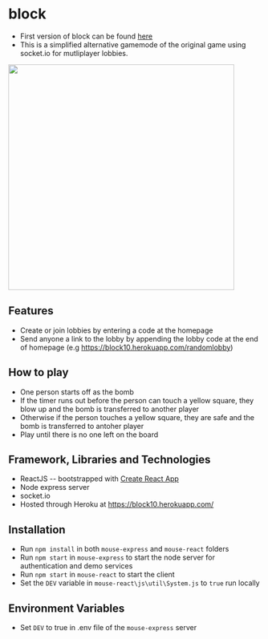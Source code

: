 # block
- First version of block can be found [here](https://github.com/mlmar/Block.git)
- This is a simplified alternative gamemode of the original game using socket.io for mutliplayer lobbies.



<img src="https://user-images.githubusercontent.com/63682846/129668229-169569a6-126b-48de-abae-13f8c183e4a9.png" width=450/>



## Features
- Create or join lobbies by entering a code at the homepage
- Send anyone a link to the lobby by appending the lobby code at the end of homepage (e.g https://block10.herokuapp.com/randomlobby)

## How to play
- One person starts off as the bomb
- If the timer runs out before the person can touch a yellow square, they blow up and the bomb is transferred to another player
- Otherwise if the person touches a yellow square, they are safe and the bomb is transferred to antoher player
- Play until there is no one left on the board

## Framework, Libraries and Technologies
- ReactJS -- bootstrapped with [Create React App](https://github.com/facebook/create-react-app)
- Node express server
- socket.io
- Hosted through Heroku at https://block10.herokuapp.com/



## Installation
- Run `npm install` in both `mouse-express` and `mouse-react` folders
- Run `npm start` in `mouse-express` to start the node server for authentication and demo services
- Run `npm start` in `mouse-react` to start the client
- Set the `DEV` variable in  `mouse-react\js\util\System.js` to `true` run locally


## Environment Variables
- Set `DEV` to true in .env file of the `mouse-express` server
